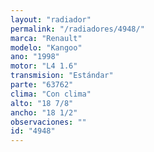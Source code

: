 ```yaml
---
layout: "radiador"
permalink: "/radiadores/4948/"
marca: "Renault"
modelo: "Kangoo"
ano: "1998"
motor: "L4 1.6"
transmision: "Estándar"
parte: "63762"
clima: "Con clima"
alto: "18 7/8"
ancho: "18 1/2"
observaciones: ""
id: "4948"
---
```


